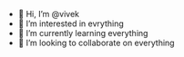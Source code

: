 - 👋 Hi, I’m @vivek
- 👀 I’m interested in evrything
- 🌱 I’m currently learning everything
- 💞️ I’m looking to collaborate on everything


<!---
vivek-believer/vivek-believer is a ✨ special ✨ repository because its `README.md` (this file) appears on your GitHub profile.
You can click the Preview link to take a look at your changes.
--->
